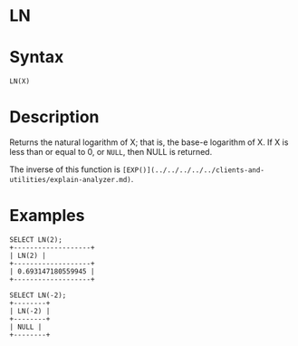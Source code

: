 # LN

#

# Syntax

```
LN(X)
```

#

# Description

Returns the natural logarithm of X; that is, the base-e logarithm of X.
If X is less than or equal to 0, or `NULL`, then NULL is returned.

The inverse of this function is `[EXP()](../../../../../clients-and-utilities/explain-analyzer.md)`.

#

# Examples

```
SELECT LN(2);
+-------------------+
| LN(2) |
+-------------------+
| 0.693147180559945 |
+-------------------+

SELECT LN(-2);
+--------+
| LN(-2) |
+--------+
| NULL |
+--------+
```